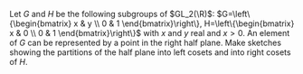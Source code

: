 Let $G$ and $H$ be the following subgroups of $GL_2(\R)$:
$G=\left\{\begin{bmatrix}
   x & y \\
   0 & 1
\end{bmatrix}\right\},
H=\left\{\begin{bmatrix}
   x & 0 \\
   0 & 1
\end{bmatrix}\right\}$
with $x$ and $y$ real and $x>0$. An element of $G$ can be represented by a point in the right half plane. Make sketches showing the partitions of the half plane into left cosets and into right cosets of $H$.